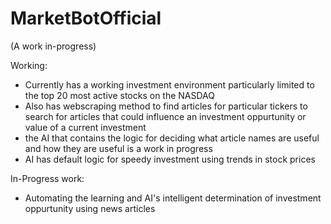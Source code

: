 # MarketBotOfficial
(A work in-progress)

Working:
- Currently has a working investment environment particularly limited to the top 20 most active stocks on the NASDAQ
- Also has webscraping method to find articles for particular tickers to search for articles that could influence an investment oppurtunity
  or value of a current investment
- the AI that contains the logic for deciding what article names are useful and how they are useful is a work in progress
- AI has default logic for speedy investment using trends in stock prices
 
In-Progress work:
- Automating the learning and AI's intelligent determination of investment oppurtunity using news articles
